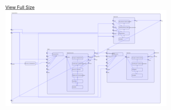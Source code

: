 [View Full Size](https://raw.githubusercontent.com/mingfang/terraform-provider-k8s/master/examples/alluxio/diagram.svg?sanitize=true)<img src="diagram.svg"/>
